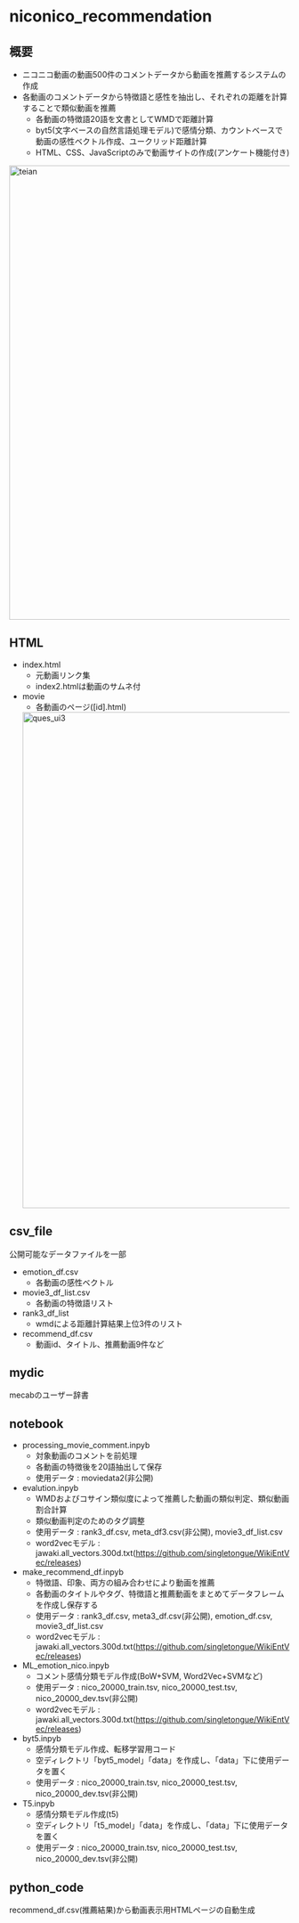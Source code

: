 # niconico_recommendation
## 概要
- ニコニコ動画の動画500件のコメントデータから動画を推薦するシステムの作成
- 各動画のコメントデータから特徴語と感性を抽出し、それぞれの距離を計算することで類似動画を推薦
  - 各動画の特徴語20語を文書としてWMDで距離計算
  - byt5(文字ベースの自然言語処理モデル)で感情分類、カウントベースで動画の感性ベクトル作成、ユークリッド距離計算
  - HTML、CSS、JavaScriptのみで動画サイトの作成(アンケート機能付き)

<img width="816" alt="teian" src="https://github.com/ryota1101/niconico_recommendation/assets/125880067/373dcf39-ba76-4903-8673-6e8df09ec514">

<!--   - 特徴語
    - mecab-ipadic-neologdで名詞のみを抽出、BoW+TF-IDFで特徴語抽出
  - 感性
    - byt5(文字ベースの自然言語処理モデル)で楽しい、かわいい、格好いい、悲しいの4感情に分類 -->
 
## HTML
- index.html
  - 元動画リンク集
  - index2.htmlは動画のサムネ付
- movie
  - 各動画のページ([id].html)
  <img width="891" alt="ques_ui3" src="https://github.com/ryota1101/niconico_recommendation/assets/125880067/3f610999-2a42-4c6f-aaea-93e8df3b9a7f">
## csv_file
公開可能なデータファイルを一部
- emotion_df.csv
  - 各動画の感性ベクトル
- movie3_df_list.csv
  - 各動画の特徴語リスト
- rank3_df_list
  - wmdによる距離計算結果上位3件のリスト
- recommend_df.csv
  - 動画id、タイトル、推薦動画9件など
## mydic
mecabのユーザー辞書
## notebook
- processing_movie_comment.inpyb
  - 対象動画のコメントを前処理
  - 各動画の特徴後を20語抽出して保存
  - 使用データ : moviedata2(非公開)
- evalution.inpyb
  - WMDおよびコサイン類似度によって推薦した動画の類似判定、類似動画割合計算
  - 類似動画判定のためのタグ調整
  - 使用データ : rank3_df.csv, meta_df3.csv(非公開), movie3_df_list.csv
  - word2vecモデル : jawaki.all_vectors.300d.txt(https://github.com/singletongue/WikiEntVec/releases)
- make_recommend_df.inpyb
  - 特徴語、印象、両方の組み合わせにより動画を推薦
  - 各動画のタイトルやタグ、特徴語と推薦動画をまとめてデータフレームを作成し保存する
  - 使用データ : rank3_df.csv, meta3_df.csv(非公開), emotion_df.csv, movie3_df_list.csv
  - word2vecモデル : jawaki.all_vectors.300d.txt(https://github.com/singletongue/WikiEntVec/releases)
- ML_emotion_nico.inpyb
  - コメント感情分類モデル作成(BoW+SVM, Word2Vec+SVMなど)
  - 使用データ : nico_20000_train.tsv, nico_20000_test.tsv, nico_20000_dev.tsv(非公開)
  - word2vecモデル : jawaki.all_vectors.300d.txt(https://github.com/singletongue/WikiEntVec/releases)
- byt5.inpyb
  - 感情分類モデル作成、転移学習用コード
  - 空ディレクトリ「byt5_model」「data」を作成し、「data」下に使用データを置く
  - 使用データ : nico_20000_train.tsv, nico_20000_test.tsv, nico_20000_dev.tsv(非公開)
- T5.inpyb
  - 感情分類モデル作成(t5)
  - 空ディレクトリ「t5_model」「data」を作成し、「data」下に使用データを置く
  - 使用データ : nico_20000_train.tsv, nico_20000_test.tsv, nico_20000_dev.tsv(非公開)
## python_code
recommend_df.csv(推薦結果)から動画表示用HTMLページの自動生成
